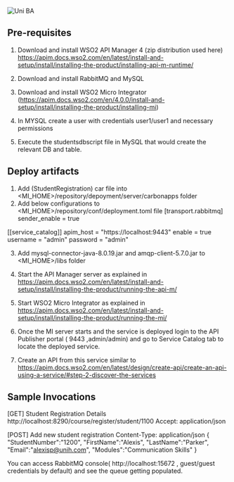 
![Uni BA](https://user-images.githubusercontent.com/9687840/143562844-d50cb825-4279-489f-90ed-01e0db0ef2ef.png)

## Pre-requisites
1. Download and install WSO2 API Manager 4 (zip distribution used here) https://apim.docs.wso2.com/en/latest/install-and-setup/install/installing-the-product/installing-api-m-runtime/

2. Download and install RabbitMQ and MySQL
3. Download and install WSO2 Micro Integrator (https://apim.docs.wso2.com/en/4.0.0/install-and-setup/install/installing-the-product/installing-mi) 
4. In MYSQL create a user with credentials user1/user1 and necessary permissions
4. Execute the studentsdbscript file in MySQL that would create the relevant DB and table. 

## Deploy artifacts 

1. Add (StudentRegistration) car file  into <MI_HOME>/repository/depoyment/server/carbonapps folder
2. Add below configurations to <MI_HOME>/repository/conf/deployment.toml file 
 [transport.rabbitmq]
sender_enable = true

[[service_catalog]]
apim_host = "https://localhost:9443"
enable = true
username = "admin"
password = "admin"

3. Add mysql-connector-java-8.0.19.jar and amqp-client-5.7.0.jar to <MI_HOME>/libs folder

4. Start the API Manager server as explained in https://apim.docs.wso2.com/en/latest/install-and-setup/install/installing-the-product/running-the-api-m/

5. Start WSO2 Micro Integrator as explained in https://apim.docs.wso2.com/en/latest/install-and-setup/install/installing-the-product/running-the-mi/

6. Once the MI server starts and the service is deployed login to the API Publisher portal ( 9443 ,admin/admin) and go to Service Catalog tab to locate the deployed service.

7. Create an API from this service similar to  https://apim.docs.wso2.com/en/latest/design/create-api/create-an-api-using-a-service/#step-2-discover-the-services   


## Sample Invocations 

[GET] Student Registration Details
http://localhost:8290/course/register/student/1100
Accept: application/json

[POST] Add new student registration
Content-Type: application/json
{
"StudentNumber":"1200",
"FirstName":"Alexis",
"LastName":"Parker",
"Email":"alexisp@unih.com",
"Modules":"Communication Skills"
}

You can access RabbitMQ console(  http://localhost:15672 ,   guest/guest credentials by default) and see the queue getting populated.

